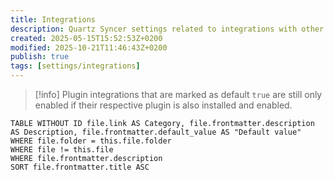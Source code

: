 ```yaml
---
title: Integrations
description: Quartz Syncer settings related to integrations with other Obsidian plugins.
created: 2025-05-15T15:52:53Z+0200
modified: 2025-10-21T11:46:43Z+0200
publish: true
tags: [settings/integrations]
---
```


> [!info] Plugin integrations that are marked as default `true` are still only enabled if their respective plugin is also installed and enabled.

```dataview
TABLE WITHOUT ID file.link AS Category, file.frontmatter.description AS Description, file.frontmatter.default_value AS "Default value"
WHERE file.folder = this.file.folder
WHERE file != this.file
WHERE file.frontmatter.description
SORT file.frontmatter.title ASC
```
